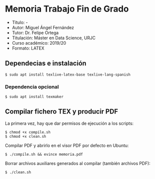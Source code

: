# Memoria Trabajo Fin de Grado

 * Título: -
 * Autor: Miguel Ángel Fernández
 * Tutor: Dr. Felipe Ortega
 * Titulación: Máster en Data Science, URJC
 * Curso académico: 2019/20
 * Formato: LATEX

## Dependecias e instalación

```
$ sudo apt install texlive-latex-base texlive-lang-spanish
```
### Dependencia opcional
```
$ sudo apt install texmaker
```

## Compilar fichero TEX y producir PDF

La primera vez, hay que dar permisos de ejecución a los scripts:
```
$ chmod +x compile.sh
$ chmod +x clean.sh
```
Compilar PDF y abrirlo en el visor PDF por defecto en Ubuntu:
```
$ ./compile.sh && evince memoria.pdf
```
Borrar archivos auxiliares generados al compilar (también archivos PDF):
```
$ ./clean.sh
```
